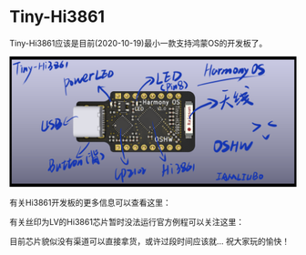 # Tiny-Hi3861

Tiny-Hi3861应该是目前(2020-10-19)最小一款支持鸿蒙OS的开发板了。

![Tiny-Hi3861](https://github.com/imliubo/Tiny-Hi3861/blob/main/1.Hardware/Tiny-Hi3861.png)


有关Hi3861开发板的更多信息可以查看这里：

[](https://gitee.com/openharmony/docs/blob/master/quick-start/Hi3861%E5%BC%80%E5%8F%91%E6%9D%BF.md)


有关丝印为LV的Hi3861芯片暂时没法运行官方例程可以关注这里：

[](https://gitee.com/openharmony/docs/issues/I1YQ05?from=project-issue)


目前芯片貌似没有渠道可以直接拿货，或许过段时间应该就...   祝大家玩的愉快！